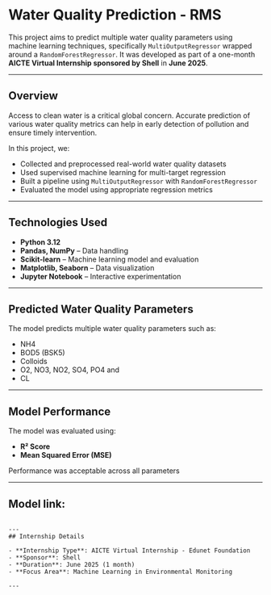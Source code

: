 # Water Quality Prediction - RMS

This project aims to predict multiple water quality parameters using machine learning techniques, specifically `MultiOutputRegressor` wrapped around a `RandomForestRegressor`. It was developed as part of a one-month **AICTE Virtual Internship sponsored by Shell** in **June 2025**.

---

## Overview

Access to clean water is a critical global concern. Accurate prediction of various water quality metrics can help in early detection of pollution and ensure timely intervention.

In this project, we:

- Collected and preprocessed real-world water quality datasets
- Used supervised machine learning for multi-target regression
- Built a pipeline using `MultiOutputRegressor` with `RandomForestRegressor`
- Evaluated the model using appropriate regression metrics

---

## Technologies Used

- **Python 3.12**
- **Pandas, NumPy** – Data handling
- **Scikit-learn** – Machine learning model and evaluation
- **Matplotlib, Seaborn** – Data visualization
- **Jupyter Notebook** – Interactive experimentation

---

## Predicted Water Quality Parameters

The model predicts multiple water quality parameters such as:

- NH4
- BOD5 (BSK5)
- Colloids
- O2, NO3, NO2, SO4, PO4 and 
- CL

---

## Model Performance

The model was evaluated using:

- **R² Score**
- **Mean Squared Error (MSE)**

Performance was acceptable across all parameters

---

## Model link: 
```https://drive.google.com/file/d/18RJzu35vyuMgpcAE590u1IaDvHY3-SWq/view?usp=sharing

---
## Internship Details

- **Internship Type**: AICTE Virtual Internship - Edunet Foundation
- **Sponsor**: Shell  
- **Duration**: June 2025 (1 month)  
- **Focus Area**: Machine Learning in Environmental Monitoring  

---
